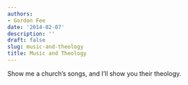 ```yaml
---
authors:
- Gordon Fee
date: '2014-02-07'
description: ''
draft: false
slug: music-and-theology
title: Music and Theology
---
```

Show me a church’s songs, and I’ll show you their theology.



